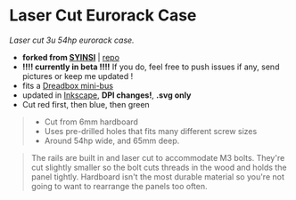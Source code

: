 # Laser Cut Eurorack Case 
*Laser cut 3u 54hp eurorack case.*

 - **forked from [SYINSI](http://syinsi.com/make-lasercut-eurorack-case/)** | [repo](https://github.com/THX2112/Laser-Cut-Eurorack-Case)
 - **!!!! currently in beta !!!!** If you do, feel free to push issues if any, send pictures or keep me updated !
 - fits a [Dreadbox mini-bus](https://www.dreadbox-fx.com/product/cardboard-case-power-bundle/)
 - updated in [Inkscape](https://inkscape.org/en/), **DPI changes!**, **.svg only** 
 - Cut red first, then blue, then green
 
 > - Cut from 6mm hardboard
 > - Uses pre-drilled holes that fits many different screw sizes
 > - Around 54hp wide, and 65mm deep.

> The rails are built in and laser cut to accommodate M3 bolts. They're cut slightly smaller so the bolt cuts threads in the wood and holds the panel tightly. Hardboard isn't the most durable material so you're not going to want to rearrange the panels too often.

